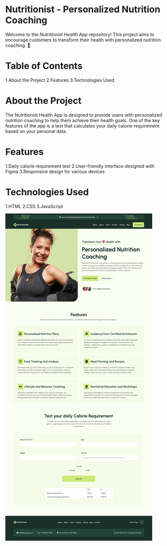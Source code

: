 # Nutritionist - Personalized Nutrition Coaching


Welcome to the _Nutritionist Health App_ repository! This project aims to encourage customers to transform their health with personalized nutrition coaching. 🥗

# Table of Contents

1.About the Project
2.Features
3.Technologies Used

# About the Project

The Nutritionist Health App is designed to provide users with personalized nutrition coaching to help them achieve their health goals. One of the key features of the app is a test that calculates your daily calorie requirement based on your personal data.

# Features
1.Daily calorie requirement test
2.User-friendly interface designed with Figma
3.Responsive design for various devices

# Technologies Used
1.HTML
2.CSS
3.JavaScript


![screenshot](./assets/img/Home%20Page%20-%20Tablet.png)